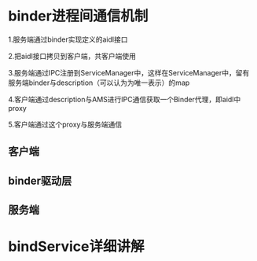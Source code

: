 # binder进程间通信机制
  
  1.服务端通过binder实现定义的aidl接口
  
  2.把aidl接口拷贝到客户端，共客户端使用
  
  3.服务端通过IPC注册到ServiceManager中，这样在ServiceManager中，留有服务端binder与description（可以认为为唯一表示）的map
  
  4.客户端通过description与AMS进行IPC通信获取一个Binder代理，即aidl中proxy
  
  5.客户端通过这个proxy与服务端通信

## 客户端

## binder驱动层

## 服务端

# bindService详细讲解
